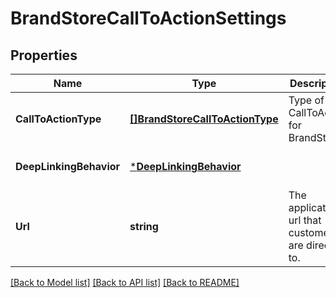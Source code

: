 # BrandStoreCallToActionSettings

## Properties
Name | Type | Description | Notes
------------ | ------------- | ------------- | -------------
**CallToActionType** | [**[]BrandStoreCallToActionType**](BrandStoreCallToActionType.md) | Type of CallToAction for BrandStore. | [optional] [default to null]
**DeepLinkingBehavior** | [***DeepLinkingBehavior**](DeepLinkingBehavior.md) |  | [optional] [default to null]
**Url** | **string** | The application url that customers are directed to. | [optional] [default to null]

[[Back to Model list]](../README.md#documentation-for-models) [[Back to API list]](../README.md#documentation-for-api-endpoints) [[Back to README]](../README.md)

